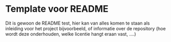 
# Template voor README

Dit is gewoon de README test, hier kan van alles komen te staan als inleiding voor het project bijvoorbeeld, of informatie over de repository (hoe wordt deze onderhouden, welke licentie hangt eraan vast, ....)

